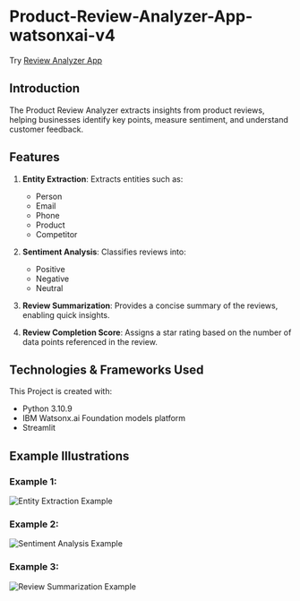 # Product-Review-Analyzer-App-watsonxai-v4

Try [Review Analyzer App](https://review-v4.streamlit.app/)

## Introduction
The Product Review Analyzer extracts insights from product reviews, helping businesses identify key points, measure sentiment, and understand customer feedback.

## Features
1. **Entity Extraction**: Extracts entities such as:
   - Person
   - Email
   - Phone
   - Product
   - Competitor
2. **Sentiment Analysis**: Classifies reviews into:
   - Positive
   - Negative
   - Neutral
3. **Review Summarization**: Provides a concise summary of the reviews, enabling quick insights.

4. **Review Completion Score**: Assigns a star rating based on the number of data points referenced in the review.

## Technologies & Frameworks Used
This Project is created with:
* Python 3.10.9
* IBM Watsonx.ai Foundation models platform
* Streamlit

## Example Illustrations

### Example 1:
![Entity Extraction Example](https://github.com/amaan-ai/Product-Review-Analyzer-App-watsonxai-v3/blob/main/sample_test_runs/test_run_1.jpg)

### Example 2:
![Sentiment Analysis Example](https://github.com/amaan-ai/Product-Review-Analyzer-App-watsonxai-v3/blob/main/sample_test_runs/test_run_2.jpg)

### Example 3:
![Review Summarization Example](https://github.com/amaan-ai/Product-Review-Analyzer-App-watsonxai-v3/blob/main/sample_test_runs/test_run_3.jpg)
